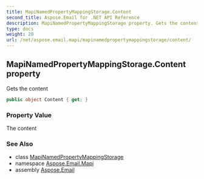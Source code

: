 ```yaml
---
title: MapiNamedPropertyMappingStorage.Content
second_title: Aspose.Email for .NET API Reference
description: MapiNamedPropertyMappingStorage property. Gets the content
type: docs
weight: 20
url: /net/aspose.email.mapi/mapinamedpropertymappingstorage/content/
---
```

## MapiNamedPropertyMappingStorage.Content property

Gets the content

```csharp
public object Content { get; }
```

### Property Value

The content

### See Also

* class [MapiNamedPropertyMappingStorage](../)
* namespace [Aspose.Email.Mapi](../../mapinamedpropertymappingstorage/)
* assembly [Aspose.Email](../../../)


